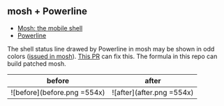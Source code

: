 ## mosh + Powerline

* [Mosh: the mobile shell](https://mosh.mit.edu/)
* [Powerline](https://github.com/powerline/powerline)

The shell status line drawed by Powerline in mosh may be shown in odd colors ([issued in mosh][issue]). [This PR][pr] can fix this. The formula in this repo can build patched mosh.

[issue]: https://github.com/keithw/mosh/issues/507
[pr]: https://github.com/keithw/mosh/pull/548

before       |after
:-----------:|:-----------:
![before](before.png =554x) |![after](after.png =554x)
